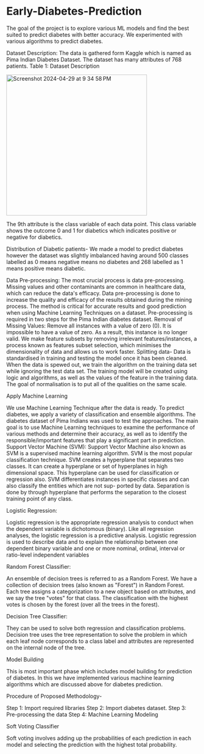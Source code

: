 # Early-Diabetes-Prediction

The goal of the project is to explore various ML models and find the best suited to predict diabetes with better accuracy. We experimented with various algorithms to predict diabetes. 

Dataset Description:
The data is gathered form Kaggle which is named as Pima Indian Diabetes Dataset. The dataset has many attributes of 768 patients.
Table 1: Dataset Description

<img width="369" alt="Screenshot 2024-04-29 at 9 34 58 PM" src="https://github.com/laasyaaprasad/Early-Diabetes-Prediction/assets/75083241/cc6c272b-8f5f-41a0-82c7-982a3c8cb0ae">

The 9th attribute is the class variable of each data point. This class variable shows the outcome 0 and 1 for diabetics which indicates positive or negative for diabetics.

Distribution of Diabetic patients- We made a model to predict diabetes however the dataset was slightly imbalanced having around 500 classes labelled as 0 means negative means no diabetes and 268 labelled as 1 means positive means diabetic.

Data Pre-processing:
The most crucial process is data pre-processing. Missing values and other contaminants are common in healthcare data, which can reduce the data's efficacy. Data pre-processing is done to increase the quality and efficacy of the results obtained during the mining process. The method is critical for accurate results and good prediction when using Machine Learning Techniques on a dataset. Pre-processing is required in two steps for the Pima Indian diabetes dataset.
Removal of Missing Values: Remove all instances with a value of zero (0). It is impossible to have a value of zero. As a result, this instance is no longer valid. We make feature subsets by removing irrelevant features/instances, a process known as features subset selection, which minimises the dimensionality of data and allows us to work faster.
Splitting data- Data is standardised in training and testing the model once it has been cleaned. When the data is spewed out, we train the algorithm on the training data set while ignoring the test data set. The training model will be created using logic and algorithms, as well as the values of the feature in the training data. The goal of normalisation is to put all of the qualities on the same scale.

Apply Machine Learning

We use Machine Learning Technique after the data is ready. To predict diabetes, we apply a variety of classification and ensemble algorithms. The diabetes dataset of Pima Indians was used to test the approaches. The main goal is to use Machine Learning techniques to examine the performance of various methods and determine their accuracy, as well as to identify the responsible/important features that play a significant part in prediction.
Support Vector Machine (SVM): 
Support Vector Machine also known as SVM is a supervised machine learning algorithm. SVM is the most popular classification technique. SVM creates a hyperplane that separates two classes. It can create a hyperplane or set of hyperplanes in high dimensional space. This hyperplane can be used for classification or regression also. SVM differentiates instances in specific classes and can also classify the entities which are not sup- ported by data. Separation is done by through hyperplane that performs the separation to the closest training point of any class.


Logistic Regression: 

Logistic regression is the appropriate regression analysis to conduct when the dependent variable is dichotomous (binary).  Like all regression analyses, the logistic regression is a predictive analysis.  Logistic regression is used to describe data and to explain the relationship between one dependent binary variable and one or more nominal, ordinal, interval or ratio-level independent variables

Random Forest Classifier: 

An ensemble of decision trees is referred to as a Random Forest. We have a collection of decision trees (also known as "Forest") in Random Forest. Each tree assigns a categorization to a new object based on attributes, and we say the tree "votes" for that class. The classification with the highest votes is chosen by the forest (over all the trees in the forest).

Decision Tree Classifier: 

They can be used to solve both regression and classification problems. Decision tree uses the tree representation to solve the problem in which each leaf node corresponds to a class label and attributes are represented on the internal node of the tree.


Model Building

This is most important phase which includes model building for prediction of diabetes. In this we have implemented various machine learning algorithms which are discussed above for diabetes prediction.

Procedure of Proposed Methodology- 

Step 1: Import required libraries
Step 2: Import diabetes dataset.
Step 3: Pre-processing the data
Step 4: Machine Learning Modeling


Soft Voting Classifier

Soft voting involves adding up the probabilities of each prediction in each model and selecting the prediction with the highest total probability.



